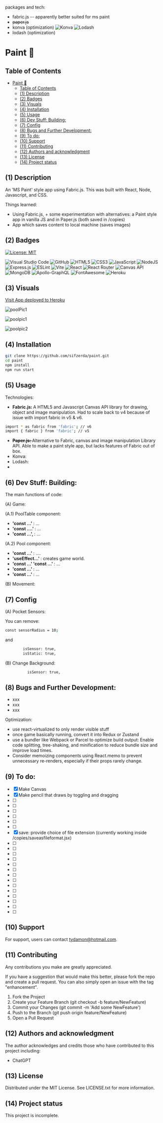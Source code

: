  

packages and tech:

- fabric.js -- apparently better suited for ms paint
- ~~paper.js~~
- konva (optimization)
![Konva](https://img.shields.io/badge/Konva-0D83CD.svg?style=for-the-badge&logo=Konva&logoColor=white)
![Lodash](https://img.shields.io/badge/Lodash-3492FF.svg?style=for-the-badge&logo=Lodash&logoColor=white)
- lodash (optimization)


# Paint 🎨

## Table of Contents
- [Paint 🎨](#paint-)
  - [Table of Contents](#table-of-contents)
  - [(1) Description](#1-description)
  - [(2) Badges](#2-badges)
  - [(3) Visuals](#3-visuals)
  - [(4) Installation](#4-installation)
  - [(5) Usage](#5-usage)
  - [(6) Dev Stuff: Building:](#6-dev-stuff-building)
  - [(7) Config](#7-config)
  - [(8) Bugs and Further Development:](#8-bugs-and-further-development)
  - [(9) To do:](#9-to-do)
  - [(10) Support](#10-support)
  - [(11) Contributing](#11-contributing)
  - [(12) Authors and acknowledgment](#12-authors-and-acknowledgment)
  - [(13) License](#13-license)
  - [(14) Project status](#14-project-status)

## (1) Description

An 'MS Paint' style app using Fabric.js. This was built with React, Node, Javascript, and CSS. 

Things learned:
- Using Fabric.js, + some experimentation with alternatives: a Paint style app in vanilla JS and in Paper.js (both saved in /copies)
- App which saves content to local machine (saves images)

## (2) Badges

[![License: MIT](https://img.shields.io/badge/License-MIT-yellow.svg)](https://opensource.org/licenses/MIT) 

![Visual Studio Code](https://img.shields.io/badge/Visual%20Studio%20Code-0078d7.svg?style=for-the-badge&logo=visual-studio-code&logoColor=white) 
![GitHub](https://img.shields.io/badge/github-%23121011.svg?style=for-the-badge&logo=github&logoColor=white) 
![HTML5](https://img.shields.io/badge/html5-%23E34F26.svg?style=for-the-badge&logo=html5&logoColor=white)
![CSS3](https://img.shields.io/badge/css3-%231572B6.svg?style=for-the-badge&logo=css3&logoColor=white)
![JavaScript](https://img.shields.io/badge/javascript-%23323330.svg?style=for-the-badge&logo=javascript&logoColor=%23F7DF1E) 
![NodeJS](https://img.shields.io/badge/node.js-6DA55F?style=for-the-badge&logo=node.js&logoColor=white)
![Express.js](https://img.shields.io/badge/express.js-%23404d59.svg?style=for-the-badge&logo=express&logoColor=%2361DAFB) 
![ESLint](https://img.shields.io/badge/ESLint-4B3263?style=for-the-badge&logo=eslint&logoColor=white)
![Vite](https://img.shields.io/badge/vite-%23646CFF.svg?style=for-the-badge&logo=vite&logoColor=white) 
![React](https://img.shields.io/badge/react-%2320232a.svg?style=for-the-badge&logo=react&logoColor=%2361DAFB)
![React Router](https://img.shields.io/badge/React_Router-CA4245?style=for-the-badge&logo=react-router&logoColor=white)
![Canvas API](https://img.shields.io/badge/Canvas-E72429.svg?style=for-the-badge&logo=Canvas&logoColor=white)
![MongoDB](https://img.shields.io/badge/MongoDB-%234ea94b.svg?style=for-the-badge&logo=mongodb&logoColor=white)
![Apollo-GraphQL](https://img.shields.io/badge/-ApolloGraphQL-311C87?style=for-the-badge&logo=apollo-graphql)
![FontAwesome](https://img.shields.io/badge/Font%20Awesome-538DD7.svg?style=for-the-badge&logo=Font-Awesome&logoColor=white) 
![Heroku](https://img.shields.io/badge/heroku-%23430098.svg?style=for-the-badge&logo=heroku&logoColor=white)

## (3) Visuals

[Visit App deployed to Heroku](https://eightball-10-c60b2e58af61.herokuapp.com/)   

![poolPic1](https://github.com/user-attachments/assets/7a029b18-93a7-47f3-937f-798dae3b747d)

![poolpic1](https://github.com/user-attachments/assets/12ba417e-f00a-4b37-adb3-a6612b539c31)

![poolpic2](https://github.com/user-attachments/assets/1dfa1768-368e-4653-a78d-271ed1ac8466)


## (4) Installation

```bash
git clone https://github.com/sifzerda/paint.git
cd paint
npm install
npm run start
```

## (5) Usage

Technologies:

- <strong>Fabric.js: </strong> A HTML5 and Javascript Canvas API library for drawing, object and image manipulation. Had to scale back to v4 because of issue with import fabric in v5 & v6.
```bash
import * as fabric from 'fabric'; // v6
import { fabric } from 'fabric'; // v5
```
- ~~<strong>Paper.js: </strong>~~ Alternative to Fabric, canvas and image manipulation Library API. Able to make a paint style app, but lacks features of Fabric out of box.
- Konva:
- Lodash:
- 

## (6) Dev Stuff: Building:

The main functions of code:

(A) Game: 

(A.1) PoolTable component:

- <strong>'const ...' </strong>: ...
- <strong>'const ....' </strong>: ...
- <strong>'const ...', </strong>: ...

(A.2) Pool component:

- <strong>'const ...' </strong>: ....
- <strong>'useEffect...' </strong>: creates game world.
- <strong>'const ...' 'const ...' </strong>: ...
- <strong>'const ...' </strong>: ...
- <strong>'const ...' </strong>: ...
 
(B) Movement:

## (7) Config

(A) Pocket Sensors:

You can remove:
```bash
const sensorRadius = 10;
```
and 
```bash
        isSensor: true,
        isStatic: true,
```

(B) Change Background:

```bash
          isSensor: true,
```

## (8) Bugs and Further Development: 

- xxx
- xxx
- xxx

Optimization:
- use react-virtualized to only render visible stuff
- once game basically running, convert it into Redux or Zustand
- use a bundler like Webpack or Parcel to optimize build output: Enable code splitting, tree-shaking, and minification to reduce bundle size and improve load times.
- Consider memoizing components using React.memo to prevent unnecessary re-renders, especially if their props rarely change.

## (9) To do: 

- [x] Make Canvas
- [x] Make pencil that draws by toggling and dragging
- [ ] 
- [ ]
- [ ]
- [ ]
- [ ] 
- [ ] 
- [x] save: provide choice of file extension (currently working inside /copies/saveasfileformat.jsx)
- [ ] 
- [ ] 
- [ ] 
- [ ] 
- [ ] 
- [ ] 
- [ ] 
- [ ] 
- [ ] 
- [ ] 
- [ ] 
- [ ] 
- [ ] 
- [ ] 

## (10) Support

For support, users can contact tydamon@hotmail.com.

## (11) Contributing

Any contributions you make are greatly appreciated.

If you have a suggestion that would make this better, please fork the repo and create a pull request. You can also simply open an issue with the tag "enhancement". 
1. Fork the Project
2. Create your Feature Branch (git checkout -b feature/NewFeature)
3. Commit your Changes (git commit -m 'Add some NewFeature')
4. Push to the Branch (git push origin feature/NewFeature)
5. Open a Pull Request

## (12) Authors and acknowledgment

The author acknowledges and credits those who have contributed to this project including:

- ChatGPT

## (13) License

Distributed under the MIT License. See LICENSE.txt for more information.

## (14) Project status

This project is incomplete.

